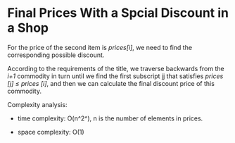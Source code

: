 # Final Prices With a Spcial Discount in a Shop


For the price of the second item is _prices[i]_, we need to find the corresponding possible discount. 

According to the requirements of the title, we traverse backwards from the _i+1_ commodity in turn until we find the first subscript jj that satisfies _prices [j] ≤ prices [i]_, and then we can calculate the final discount price of this commodity. 

Complexity analysis:
- time complexity: O(n^2^), n is  the number of elements in prices.

- space complexity: O(1)
